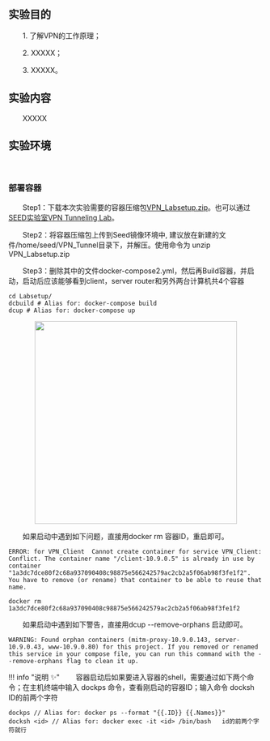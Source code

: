## 实验目的

&emsp;&emsp;1. 了解VPN的工作原理；

&emsp;&emsp;2. XXXXX；

&emsp;&emsp;3. XXXXX。


## 实验内容

&emsp;&emsp;XXXXX


## 实验环境

&emsp;&emsp;

###  部署容器

&emsp;&emsp;Step1：下载本次实验需要的容器压缩包[VPN_Labsetup.zip](https://gitee.com/hitsz-cslab/net-work-security/tree/master/stupkt)。也可以通过[SEED实验室VPN Tunneling Lab](https://seedsecuritylabs.org/Labs_20.04/Networking/VPN_Tunnel/)。

&emsp;&emsp;Step2：将容器压缩包上传到Seed镜像环境中, 建议放在新建的文件/home/seed/VPN_Tunnel目录下，并解压。使用命令为 unzip VPN_Labsetup.zip

&emsp;&emsp;Step3：删除其中的文件docker-compose2.yml，然后再Build容器，并启动，启动后应该能够看到client，server router和另外两台计算机共4个容器
    
    cd Labsetup/
    dcbuild # Alias for: docker-compose build
    dcup # Alias for: docker-compose up
   <center><img src="../assets/1-1.png" width = 400></center>

&emsp;&emsp;如果启动中遇到如下问题，直接用docker rm 容器ID，重启即可。
    
    ERROR: for VPN_Client  Cannot create container for service VPN_Client: Conflict. The container name "/client-10.9.0.5" is already in use by container "1a3dc7dce80f2c68a937090408c98875e566242579ac2cb2a5f06ab98f3fe1f2". You have to remove (or rename) that container to be able to reuse that name.

    docker rm 1a3dc7dce80f2c68a937090408c98875e566242579ac2cb2a5f06ab98f3fe1f2

&emsp;&emsp;如果启动中遇到如下警告，直接用dcup --remove-orphans 启动即可。

    WARNING: Found orphan containers (mitm-proxy-10.9.0.143, server-10.9.0.43, www-10.9.0.80) for this project. If you removed or renamed this service in your compose file, you can run this command with the --remove-orphans flag to clean it up.


!!! info "说明 :sparkles:"
&emsp;&emsp;容器启动后如果要进入容器的shell，需要通过如下两个命令；在主机终端中输入 dockps 命令，查看刚启动的容器ID；输入命令 docksh ID的前两个字符
    
    dockps // Alias for: docker ps --format "{{.ID}} {{.Names}}"
    docksh <id> // Alias for: docker exec -it <id> /bin/bash   id的前两个字符就行

